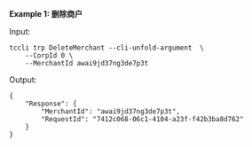 **Example 1: 删除商户**



Input: 

```
tccli trp DeleteMerchant --cli-unfold-argument  \
    --CorpId 0 \
    --MerchantId awai9jd37ng3de7p3t
```

Output: 
```
{
    "Response": {
        "MerchantId": "awai9jd37ng3de7p3t",
        "RequestId": "7412c068-06c1-4104-a23f-f42b3ba8d762"
    }
}
```

